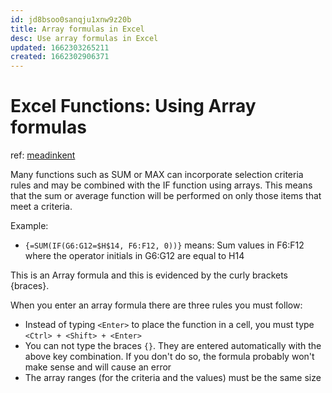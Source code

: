 ```yaml
---
id: jd8bsoo0sanqju1xnw9z20b
title: Array formulas in Excel
desc: Use array formulas in Excel
updated: 1662303265211
created: 1662302906371
---
```

# Excel Functions: Using Array formulas

ref: [meadinkent](http://www.meadinkent.co.uk/xlarrays.htm)

Many functions such as SUM or MAX can incorporate selection criteria rules and may be combined with the IF function using arrays. This means that the sum or average function will be performed on only those items that meet a criteria.

Example:
- `{=SUM(IF(G6:G12=$H$14, F6:F12, 0))}` means: Sum values in F6:F12 where the operator initials in G6:G12 are equal to H14

This is an Array formula and this is evidenced by the curly brackets {braces}.

When you enter an array formula there are three rules you must follow:
- Instead of typing `<Enter>` to place the function in a cell, you must type `<Ctrl> + <Shift> + <Enter>`
- You can not type the braces `{}`. They are entered automatically with the above key combination. If you don't do so, the formula probably won't make sense and will cause an error
- The array ranges (for the criteria and the values) must be the same size